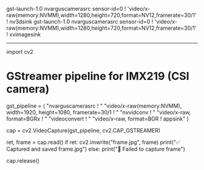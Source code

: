 gst-launch-1.0 nvarguscamerasrc sensor-id=0 ! 'video/x-raw(memory:NVMM),width=1280,height=720,format=NV12,framerate=30/1' ! nv3dsink
gst-launch-1.0 nvarguscamerasrc sensor-id=0 ! 'video/x-raw(memory:NVMM),width=1280,height=720,format=NV12,framerate=30/1' ! xvimagesink


___________

import cv2

# GStreamer pipeline for IMX219 (CSI camera)
gst_pipeline = (
    "nvarguscamerasrc ! "
    "video/x-raw(memory:NVMM), width=1920, height=1080, framerate=30/1 ! "
    "nvvidconv ! "
    "video/x-raw, format=BGRx ! "
    "videoconvert ! "
    "video/x-raw, format=BGR ! appsink"
)

cap = cv2.VideoCapture(gst_pipeline, cv2.CAP_GSTREAMER)

ret, frame = cap.read()
if ret:
    cv2.imwrite("frame.jpg", frame)
    print("✅ Captured and saved frame.jpg")
else:
    print("🚨 Failed to capture frame")

cap.release()
